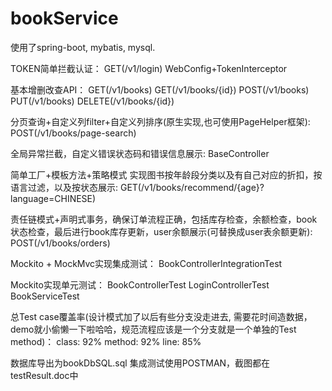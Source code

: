 # bookService 
使用了spring-boot, mybatis, mysql.

TOKEN简单拦截认证： 
GET(/v1/login)
WebConfig+TokenInterceptor

基本增删改查API： 
GET(/v1/books) 
GET(/v1/books/{id}) 
POST(/v1/books) 
PUT(/v1/books) 
DELETE(/v1/books/{id})


分页查询+自定义列filter+自定义列排序(原生实现,也可使用PageHelper框架): 
POST(/v1/books/page-search)

全局异常拦截，自定义错误状态码和错误信息展示: 
BaseController 

简单工厂+模板方法+策略模式 实现图书按年龄段分类以及有自己对应的折扣，按语言过滤，以及按状态展示: 
GET(/v1/books/recommend/{age}?language=CHINESE) 

责任链模式+声明式事务，确保订单流程正确，包括库存检查，余额检查，book状态检查，最后进行book库存更新，user余额展示(可替换成user表余额更新):
POST(/v1/books/orders)

Mockito + MockMvc实现集成测试： 
BookControllerIntegrationTest

Mockito实现单元测试： 
BookControllerTest
LoginControllerTest 
BookServiceTest 


总Test case覆盖率(设计模式加了以后有些分支没走进去, 需要花时间造数据，demo就小偷懒一下啦哈哈，规范流程应该是一个分支就是一个单独的Test method)： 
class: 92%
method: 92%
line: 85%

数据库导出为bookDbSQL.sql 
集成测试使用POSTMAN，截图都在testResult.doc中 




